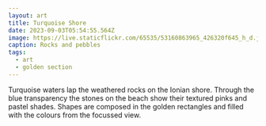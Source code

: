 ```yaml
---
layout: art
title: Turquoise Shore
date: 2023-09-03T05:54:55.564Z
image: https://live.staticflickr.com/65535/53160863965_426320f645_h_d.jpg
caption: Rocks and pebbles
tags:
  - art
  - golden section
---
```

Turquoise waters lap the weathered rocks on the Ionian shore. Through the blue transparency the stones on the beach show their textured pinks and pastel shades. Shapes are composed in the golden rectangles and filled with the colours from the focussed view.